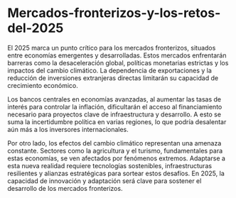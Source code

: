 # Mercados-fronterizos-y-los-retos-del-2025
El 2025 marca un punto crítico para los mercados fronterizos, situados entre economías emergentes y desarrolladas. Estos mercados enfrentarán barreras como la desaceleración global, políticas monetarias estrictas y los impactos del cambio climático. La dependencia de exportaciones y la reducción de inversiones extranjeras directas limitarán su capacidad de crecimiento económico.

Los bancos centrales en economías avanzadas, al aumentar las tasas de interés para controlar la inflación, dificultarán el acceso al financiamiento necesario para proyectos clave de infraestructura y desarrollo. A esto se suma la incertidumbre política en varias regiones, lo que podría desalentar aún más a los inversores internacionales.

Por otro lado, los efectos del cambio climático representan una amenaza constante. Sectores como la agricultura y el turismo, fundamentales para estas economías, se ven afectados por fenómenos extremos. Adaptarse a esta nueva realidad requiere tecnologías sostenibles, infraestructuras resilientes y alianzas estratégicas para sortear estos desafíos. En 2025, la capacidad de innovación y adaptación será clave para sostener el desarrollo de los mercados fronterizos.
